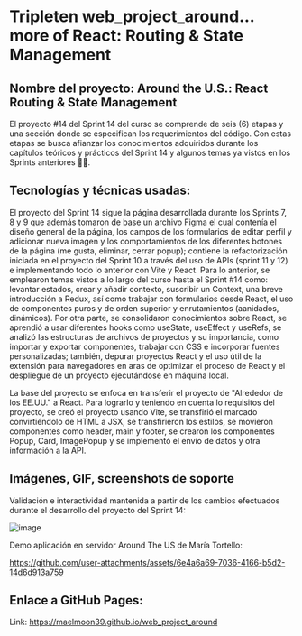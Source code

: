 # Tripleten web_project_around... more of React: Routing & State Management

## Nombre del proyecto: Around the U.S.: React Routing & State Management

El proyecto #14 del Sprint 14 del curso se comprende de seis (6) etapas y una sección donde se especifican los requerimientos del código. Con estas etapas se busca afianzar los conocimientos adquiridos durante los capítulos teóricos y prácticos del Sprint 14 y algunos temas ya vistos en los Sprints anteriores 👩‍💻.

## Tecnologías y técnicas usadas:

El proyecto del Sprint 14 sigue la página desarrollada durante los Sprints 7, 8 y 9 que además tomaron de base un archivo Figma el cual contenía el diseño general de la página, los campos de los formularios de editar perfil y adicionar nueva imagen y los comportamientos de los diferentes botones de la página (me gusta, eliminar, cerrar popup); contiene la refactorización iniciada en el proyecto del Sprint 10 a través del uso de APIs (sprint 11 y 12) e implementando todo lo anterior con Vite y React. Para lo anterior, se emplearon temas vistos a lo largo del curso hasta el Sprint #14 como: levantar estados, crear y añadir contexto, suscribir un Context, una breve introducción a Redux, así como trabajar con formularios desde React, el uso de componentes puros y de orden superior y enrutamientos (aanidados, dinámicos). Por otra parte, se consolidaron conocimientos sobre React, se aprendió a usar diferentes hooks como useState, useEffect y useRefs, se analizó las estructuras de archivos de proyectos y su importancia, como importar y exportar componentes, trabajar con CSS e incorporar fuentes personalizadas; también, depurar proyectos React y el uso útil de la extensión para navegadores en aras de optimizar el proceso de React y el despliegue de un proyecto ejecutándose en máquina local.

La base del proyecto se enfoca en transferir el proyecto de "Alrededor de los EE.UU." a React. Para lograrlo y teniendo en cuenta lo requisitos del proyecto, se creó el proyecto usando Vite, se transfirió el marcado convirtiéndolo de HTML a JSX, se transfirieron los estilos, se movieron componentes como header, main y footer, se crearon los componentes Popup, Card, ImagePopup y se implementó el envío de datos y otra información a la API.


## Imágenes, GIF, screenshots de soporte

Validación e interactividad mantenida a partir de los cambios efectuados durante el desarrollo del proyecto del Sprint 14:

![image](https://github.com/user-attachments/assets/0e764253-c29a-4add-bccf-100eb441d005)


Demo aplicación en servidor Around The US de María Tortello:

https://github.com/user-attachments/assets/6e4a6a69-7036-4166-b5d2-14d6d913a759

## Enlace a GitHub Pages:

Link: https://maelmoon39.github.io/web_project_around

